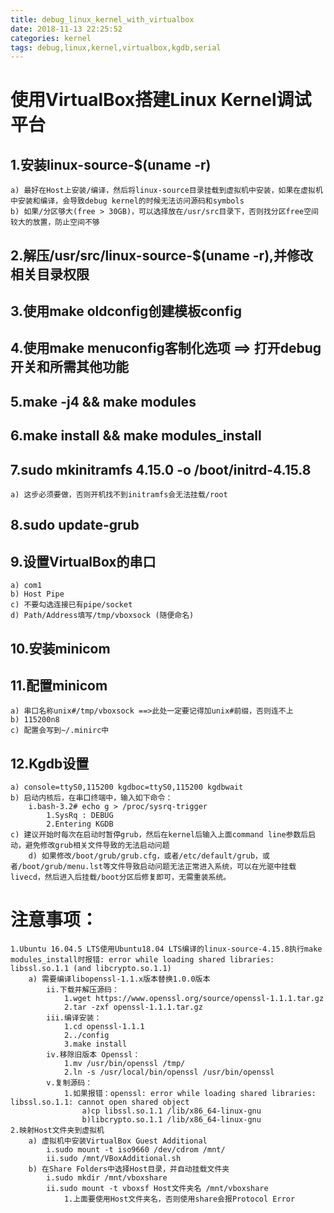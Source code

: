 ```yaml
---
title: debug_linux_kernel_with_virtualbox
date: 2018-11-13 22:25:52
categories: kernel
tags: debug,linux,kernel,virtualbox,kgdb,serial
---
```

# 使用VirtualBox搭建Linux Kernel调试平台
## 1.安装linux-source-$(uname -r)
    a) 最好在Host上安装/编译，然后将linux-source目录挂载到虚拟机中安装，如果在虚拟机中安装和编译，会导致debug kernel的时候无法访问源码和symbols
    b) 如果/分区够大(free > 30GB)，可以选择放在/usr/src目录下，否则找分区free空间较大的放置，防止空间不够
## 2.解压/usr/src/linux-source-$(uname -r),并修改相关目录权限
## 3.使用make oldconfig创建模板config
## 4.使用make menuconfig客制化选项 ==> 打开debug开关和所需其他功能
## 5.make -j4 && make modules
## 6.make install && make modules_install
## 7.sudo mkinitramfs 4.15.0 -o /boot/initrd-4.15.8
    a) 这步必须要做，否则开机找不到initramfs会无法挂载/root
## 8.sudo update-grub
## 9.设置VirtualBox的串口
    a) com1
    b) Host Pipe
    c) 不要勾选连接已有pipe/socket
    d) Path/Address填写/tmp/vboxsock (随便命名)
## 10.安装minicom
## 11.配置minicom
    a) 串口名称unix#/tmp/vboxsock ==>此处一定要记得加unix#前缀，否则连不上
    b) 115200n8
    c) 配置会写到~/.minirc中
## 12.Kgdb设置
    a) console=ttyS0,115200 kgdboc=ttyS0,115200 kgdbwait
    b) 启动内核后，在串口终端中，输入如下命令：
        i.bash-3.2# echo g > /proc/sysrq-trigger 
            1.SysRq : DEBUG
            2.Entering KGDB
    c) 建议开始时每次在启动时暂停grub，然后在kernel后输入上面command line参数后启动，避免修改grub相关文件导致的无法启动问题
        d) 如果修改/boot/grub/grub.cfg，或者/etc/default/grub，或者/boot/grub/menu.lst等文件导致启动问题无法正常进入系统，可以在光驱中挂载livecd，然后进入后挂载/boot分区后修复即可，无需重装系统。
# 注意事项：
    1.Ubuntu 16.04.5 LTS使用Ubuntu18.04 LTS编译的linux-source-4.15.8执行make modules_install时报错: error while loading shared libraries: libssl.so.1.1 (and libcrypto.so.1.1)
        a) 需要编译libopenssl-1.1.x版本替换1.0.0版本
            ii.下载并解压源码：
                1.wget https://www.openssl.org/source/openssl-1.1.1.tar.gz
                2.tar -zxf openssl-1.1.1.tar.gz
            iii.编译安装：
                1.cd openssl-1.1.1
                2../config
                3.make install
            iv.移除旧版本 Openssl：
                1.mv /usr/bin/openssl /tmp/
                2.ln -s /usr/local/bin/openssl /usr/bin/openssl
            v.复制源码：
                1.如果报错：openssl: error while loading shared libraries: libssl.so.1.1: cannot open shared object
                    a)cp libssl.so.1.1 /lib/x86_64-linux-gnu
                    b)libcrypto.so.1.1 /lib/x86_64-linux-gnu
    2.映射Host文件夹到虚拟机
        a) 虚拟机中安装VirtualBox Guest Additional
            i.sudo mount -t iso9660 /dev/cdrom /mnt/
            ii.sudo /mnt/VBoxAdditional.sh
        b) 在Share Folders中选择Host目录，并自动挂载文件夹
            i.sudo mkdir /mnt/vboxshare
            ii.sudo mount -t vboxsf Host文件夹名 /mnt/vboxshare
                1.上面要使用Host文件夹名，否则使用share会报Protocol Error
